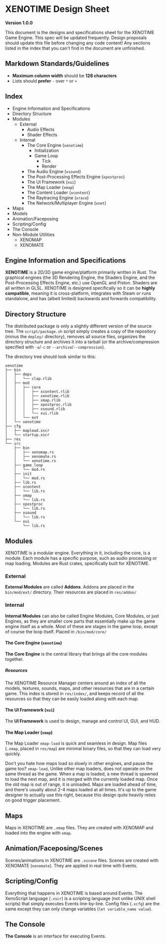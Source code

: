 # XENOTIME Design Sheet

**Version 1.0.0**

This document is the designs and specifications sheet for the XENOTIME Game Engine. This spec will be updated frequently. Design proposals should update this file before changing any code content! Any sections listed in the index that you can't find in the document are unfinished.

## Markdown Standards/Guidelines

- **Maximum column width** should be **128 characters**
- Lists should **prefer** `-` over `*` or `+`

## Index

- Engine Information and Specifications
- Directory Structure
- Modules
	- External
		- Audio Effects
		- Shader Effects
	- Internal
		- The Core Engine (`xenotime`)
			- Initialization
			- Game Loop
				- Tick
				- Render
		- The Audio Engine (`xsound`)
		- The Post-Processing Effects Engine (`xpostproc`)
		- The UI Framework (`xui`)
		- The Map Loader (`xmap`)
		- The Content Loader (`xcontent`)
		- The Raytracing Engine (`xrace`)
		- The Network/Multiplayer Engine (`xnet`)
- Maps
- Models
- Animation/Faceposing
- Scripting/Config
- The Console
- Non-Module Utilities
	- XENOMAP
	- XENOMATE

## Engine Information and Specifications

**XENOTIME** is a 2D/3D game engine/platform primarily written in Rust. The graphical engines (the 3D Rendering Engine, the Shaders Engine, and the Post-Processing Effects Engine, etc.) use OpenGL and Piston. Shaders are all written in GLSL. XENOTIME is designed specifically so it can be **highly compatible**, meaning it is cross-platform, integrates with Steam or runs standalone, and has (albeit limited) backwards and forwards compatibility.

## Directory Structure

The distributed package is only a slightly different version of the source tree. The `script/package.sh` script simply creates a copy of the repository (minus the `deploy/` directory), removes all source files, organizes the directory structure and archives it into a tarball (or the archive/compression specified with `-a`/`-c` or `--archive`/`--compression`).

The directory tree should look similar to this:

```
xenotime
├── bin
│   ├── deps
│   │   └── clap.rlib
│   ├── mod
│   │   ├── core
│   │   │   ├── xcontent.rlib
│   │   │   ├── xenotime.rlib
│   │   │   ├── xmap.rlib
│   │   │   ├── xpostproc.rlib
│   │   │   ├── xsound.rlib
│   │   │   └── xui.rlib
│   │   └── ext
│   └── xenotime
├── cfg
│   ├── mapload.xscr
│   └── startup.xscr
├── res
└── src
    ├── bin
    │   ├── xenomap.rs
    │   ├── xenomate.rs
    │   └── xenotime.rs
    ├── game_loop
    │   └── mod.rs
    ├── init
    │   └── mod.rs
    ├── lib.rs
    ├── xcontent
    │   └── lib.rs
    ├── xmap
    │   └── lib.rs
    ├── xpostproc
    │   └── lib.rs
    ├── xsound
    │   └── lib.rs
    └── xui
        └── lib.rs
```

## Modules

XENOTIME is a modular engine. Everything in it, including the core, is a module. Each module has a specific purpose, such as audio processing or map loading. Modules are Rust crates, specifically built for XENOTIME.

### External

**External Modules** are called **Addons**. Addons are placed in the `bin/mod/ext/` directory. Their resources are placed in `res/addon/`

### Internal

**Internal Modules** can also be called Engine Modules, Core Modules, or just Engines, as they are smaller core parts that essentially make up the game engine itself as a whole. Most of these are stages in the game loop, except of course the loop itself. Placed in `/bin/mod/core/`

#### The Core Engine (`xenotime`)

**The Core Engine** is the central library that brings all the core modules together.

##### Resources

The XENOTIME Resource Manager centers around an index of all the models, textures, sounds, maps, and other resources that are in a certain game. This index is stored in `res/index/`, and keeps record of all the resources so that they can be easily loaded along with each map.

#### The UI Framework (`xui`)

The **UI Framework** is used to design, manage and control UI, GUI, and HUD.

#### The Map Loader (`xmap`)

The Map Loader `xmap-load` is quick and seamless in design. Map files (`.xmap`, placed in `res/map`) are minimal binary files, so that they can load very quickly.

Don't you hate how maps load so slowly in other engines, and pause the game too? `xmap-load`, Unlike other map loaders, does not operate on the same thread as the game. When a map is loaded, a new thread is spawned to load the next map, and it is merged with the currently loaded map. Once the old map is out of range, it is unloaded. Maps are loaded ahead of time, and there's usually about 2-4 maps loaded at all times. It's up to the game designer to actually use this right, because this design quite heavily relies on good trigger placement.

## Maps

Maps in XENOTIME are `.xmap` files. They are created with XENOMAP and loaded into the engine with `xmap`.

## Animation/Faceposing/Scenes

Scenes/animations in XENOTIME are `.xscene` files. Scenes are created with XENOMATE (`xenomate`). They are applied in real time with Events.

## Scripting/Config

Everything that happens in XENOTIME is based around Events. The XenoScript language (`.xscr`) is a scripting language (not unlike UNIX shell scripts) that simply executes Events line-by-line. Config files (`.xcfg`) are the same except they can only change variables (`let variable_name value`).

## The Console

**The Console** is an interface for executing Events.
